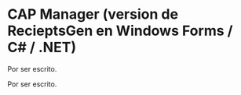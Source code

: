 # CAP Manager (version de RecieptsGen en Windows Forms / C# / .NET)

<!----Descripción---->
Por ser escrito.
<!----Separador de la descripción---->

<!----Detalles---->
Por ser escrito.
<!----Separador de los detalles---->